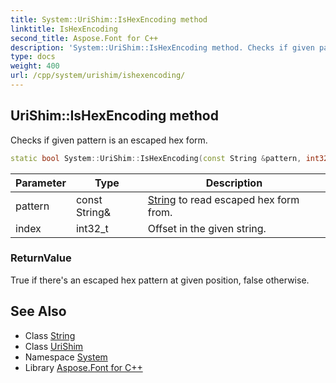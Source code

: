 ```yaml
---
title: System::UriShim::IsHexEncoding method
linktitle: IsHexEncoding
second_title: Aspose.Font for C++
description: 'System::UriShim::IsHexEncoding method. Checks if given pattern is an escaped hex form in C++.'
type: docs
weight: 400
url: /cpp/system/urishim/ishexencoding/
---
```

## UriShim::IsHexEncoding method


Checks if given pattern is an escaped hex form.

```cpp
static bool System::UriShim::IsHexEncoding(const String &pattern, int32_t index)
```


| Parameter | Type | Description |
| --- | --- | --- |
| pattern | const String\& | [String](../../string/) to read escaped hex form from. |
| index | int32_t | Offset in the given string. |

### ReturnValue

True if there's an escaped hex pattern at given position, false otherwise.

## See Also

* Class [String](../../string/)
* Class [UriShim](../)
* Namespace [System](../../)
* Library [Aspose.Font for C++](../../../)
